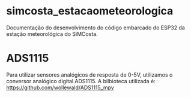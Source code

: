 # simcosta_estacaometeorologica
Documentação do desenvolvimento do código embarcado do ESP32 da estação meteorológica do SiMCosta.  

# ADS1115 
Para utilizar sensores analógicos de resposta de 0-5V, utilizamos o conversor analógico digital ADS1115. A bilbioteca utilizada é: https://github.com/wollewald/ADS1115_mpy
